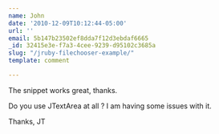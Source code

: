 ```yaml
---
name: John
date: '2010-12-09T10:12:44-05:00'
url: ''
email: 5b147b23502ef8dda7f12d3ebdaf6665
_id: 32415e3e-f7a3-4cee-9239-d95102c3685a
slug: "/jruby-filechooser-example/"
template: comment

---
```


The snippet works great, thanks.

Do you use JTextArea at all ? I am having some issues with it.

Thanks,
JT
